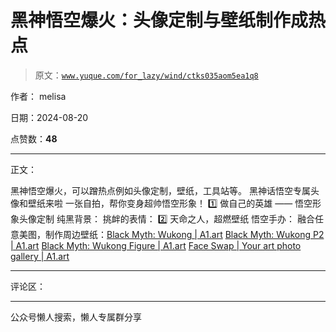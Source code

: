 # 黑神悟空爆火：头像定制与壁纸制作成热点

> 原文：[`www.yuque.com/for_lazy/wind/ctks035aom5ea1q8`](https://www.yuque.com/for_lazy/wind/ctks035aom5ea1q8)

作者： melisa

日期：2024-08-20

点赞数：**48**

* * *

正文：

黑神悟空爆火，可以蹭热点例如头像定制，壁纸，工具站等。 黑神话悟空专属头像和壁纸来啦 一张自拍，帮你变身超帅悟空形象！ 1️⃣ 做自己的英雄 ——
悟空形象头像定制 纯黑背景： 挑衅的表情： 2️⃣ 天命之人，超燃壁纸 悟空手办： 融合任意美图，制作周边壁纸：[Black Myth: Wukong |
A1.art](https://s.a1.art/dhub) [Black Myth: Wukong P2 | A1.art](https://s.a1.art/jdifj) [Black Myth: Wukong Figure | A1.art](https://s.a1.art/frgr) [Face Swap | Your art photo gallery | A1.art](https://s.a1.art/edss) 

* * *

评论区：

* * *

公众号懒人搜索，懒人专属群分享